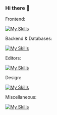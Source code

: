 ### Hi there 👋

Frontend:

[![My Skills](https://skillicons.dev/icons?i=html,css,js,react,vite,bootstrap,alpinej)](https://skillicons.dev)

Backend & Databases:

[![My Skills](https://skillicons.dev/icons?i=java,laravel,php,py,mysql,postgres)](https://skillicons.dev)

Editors:

[![My Skills](https://skillicons.dev/icons?i=vscode,idea,webstorm,atom)](https://skillicons.dev)

Design:

[![My Skills](https://skillicons.dev/icons?i=ai,ps)](https://skillicons.dev)

Miscellaneous:

[![My Skills](https://skillicons.dev/icons?i=bitbucket,github,npm,figma)](https://skillicons.dev)


<!--
**Lucinde/Lucinde** is a ✨ _special_ ✨ repository because its `README.md` (this file) appears on your GitHub profile.

Here are some ideas to get you started:

- 🔭 I’m currently working on ...
- 🌱 I’m currently learning ...
- 👯 I’m looking to collaborate on ...
- 🤔 I’m looking for help with ...
- 💬 Ask me about ...
- 📫 How to reach me: ...
- 😄 Pronouns: ...
- ⚡ Fun fact: ...
-->
